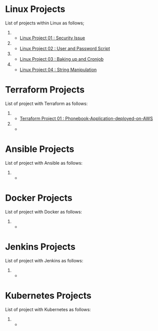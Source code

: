 # Linux Projects

List of projects within Linux as follows;

1. - [Linux Project 01 : Security Issue](./Linux-Projects/Linux-Project-01-Security-issue/README.md)

2. - [Linux Project 02 : User and Password Script](./Linux-Projects/Linux-Project-02-User-and-Password-Script/README.md)

3. - [Linux Project 03 : Baking up and Cronjob](./Linux-Projects/Linux-Project-03-Baking-up-and-Cronjob/README.md)

4. - [Linux Project 04 : String Manipulation](./Linux-Projects/Linux-Project-04-String-Manipulation/README.md)

# Terraform Projects

List of project with Terraform as follows:

1. - [Terraform Project 01 : Phonebook-Application-deployed-on-AWS](./Terraform-Projects/Terraform-Project-01-Phonebook-Application-deployed-on-AWS/README.md)

2. - 

# Ansible Projects

List of project with Ansible as follows:

1. -

# Docker Projects

List of project with Docker as follows:

1. -

# Jenkins Projects

List of project with Jenkins as follows:

1. -

# Kubernetes Projects

List of project with Kubernetes as follows:

1. -
